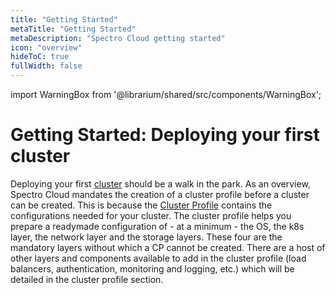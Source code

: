 ```yaml
---
title: "Getting Started"
metaTitle: "Getting Started"
metaDescription: "Spectro Cloud getting started"
icon: "overview"
hideToC: true
fullWidth: false
---
```


import WarningBox from '@librarium/shared/src/components/WarningBox';

# Getting Started: Deploying your first cluster

Deploying your first [cluster](https://kubernetes.io/docs/setup/best-practices/cluster-large/#setup) should be a walk in the park. As an overview, Spectro Cloud mandates the creation of a cluster profile before a cluster can be created. This is because the [Cluster Profile](/cluster-profiles/task-define-profile) contains the configurations needed for your cluster. The cluster profile helps you prepare a readymade configuration of - at a minimum - the OS, the k8s layer, the network layer and the storage layers. These four are the mandatory layers without which a CP cannot be created. There are a host of other layers and components available to add in the cluster profile (load balancers, authentication, monitoring and logging, etc.) which will be detailed in the cluster profile section.
